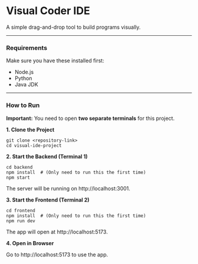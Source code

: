 # Visual Coder IDE

A simple drag-and-drop tool to build programs visually.

---

### Requirements

Make sure you have these installed first:
* Node.js
* Python
* Java JDK

---

### How to Run

**Important:** You need to open **two separate terminals** for this project.

**1. Clone the Project**
```
git clone <repository-link>
cd visual-ide-project
```

**2. Start the Backend (Terminal 1)**
```
cd backend
npm install  # (Only need to run this the first time)
npm start
```
The server will be running on http://localhost:3001.

**3. Start the Frontend (Terminal 2)**
```
cd frontend
npm install  # (Only need to run this the first time)
npm run dev
```
The app will open at http://localhost:5173.

**4. Open in Browser**

Go to http://localhost:5173 to use the app.



